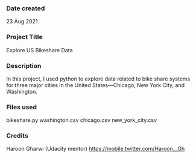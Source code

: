 ### Date created
23 Aug 2021

### Project Title
Explore US Bikeshare Data

### Description
In this project, I used python to explore data related to bike share systems for three major cities in the United States—Chicago, New York City, and Washington.

### Files used
bikeshare.py
washington.csv
chicago.csv
new_york_city.csv

### Credits
Haroon Gharwi (Udacity mentor)
https://mobile.twitter.com/Haroon__Gh
